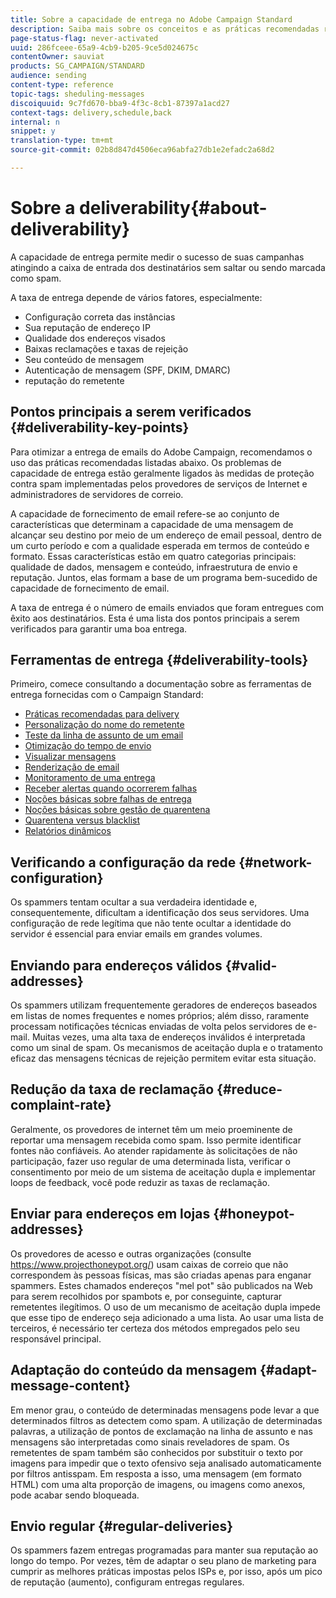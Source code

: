 ```yaml
---
title: Sobre a capacidade de entrega no Adobe Campaign Standard
description: Saiba mais sobre os conceitos e as práticas recomendadas relacionadas à entrega, bem como sobre as ferramentas oferecidas pelo Adobe Campaign Standard para otimizar o envio de entregas.
page-status-flag: never-activated
uuid: 286fceee-65a9-4cb9-b205-9ce5d024675c
contentOwner: sauviat
products: SG_CAMPAIGN/STANDARD
audience: sending
content-type: reference
topic-tags: sheduling-messages
discoiquuid: 9c7fd670-bba9-4f3c-8cb1-87397a1acd27
context-tags: delivery,schedule,back
internal: n
snippet: y
translation-type: tm+mt
source-git-commit: 02b8d847d4506eca96abfa27db1e2efadc2a68d2

---
```



# Sobre a deliverability{#about-deliverability}

A capacidade de entrega permite medir o sucesso de suas campanhas atingindo a caixa de entrada dos destinatários sem saltar ou sendo marcada como spam.

A taxa de entrega depende de vários fatores, especialmente:

* Configuração correta das instâncias
* Sua reputação de endereço IP
* Qualidade dos endereços visados
* Baixas reclamações e taxas de rejeição
* Seu conteúdo de mensagem
* Autenticação de mensagem (SPF, DKIM, DMARC)
* reputação do remetente

## Pontos principais a serem verificados {#deliverability-key-points}

Para otimizar a entrega de emails do Adobe Campaign, recomendamos o uso das práticas recomendadas listadas abaixo. Os problemas de capacidade de entrega estão geralmente ligados às medidas de proteção contra spam implementadas pelos provedores de serviços de Internet e administradores de servidores de correio.

A capacidade de fornecimento de email refere-se ao conjunto de características que determinam a capacidade de uma mensagem de alcançar seu destino por meio de um endereço de email pessoal, dentro de um curto período e com a qualidade esperada em termos de conteúdo e formato. Essas características estão em quatro categorias principais: qualidade de dados, mensagem e conteúdo, infraestrutura de envio e reputação. Juntos, elas formam a base de um programa bem-sucedido de capacidade de fornecimento de email.

A taxa de entrega é o número de emails enviados que foram entregues com êxito aos destinatários.
Esta é uma lista dos pontos principais a serem verificados para garantir uma boa entrega.

## Ferramentas de entrega {#deliverability-tools}

Primeiro, comece consultando a documentação sobre as ferramentas de entrega fornecidas com o Campaign Standard:
* [Práticas recomendadas para delivery](https://helpx.adobe.com/campaign/kb/delivery-best-practices.html)
* [Personalização do nome do remetente](../../designing/using/personalization.md#personalizing-the-sender)
* [Teste da linha de assunto de um email](../../sending/using/testing-subject-line-email.md)
* [Otimização do tempo de envio](../../sending/using/optimizing-the-sending-time.md)
* [Visualizar mensagens](../../sending/using/previewing-messages.md)
* [Renderização de email](../../sending/using/email-rendering.md)
* [Monitoramento de uma entrega](../../sending/using/monitoring-a-delivery.md)
* [Receber alertas quando ocorrerem falhas](../../sending/using/receiving-alerts-when-failures-happen.md)
* [Noções básicas sobre falhas de entrega](../../sending/using/understanding-delivery-failures.md)
* [Noções básicas sobre gestão de quarentena](../../sending/using/understanding-quarantine-management.md)
* [Quarentena versus blacklist](../../sending/using/understanding-quarantine-management.md#quarantine-vs-blacklisting)
* [Relatórios dinâmicos](../../reporting/using/about-dynamic-reports.md)

## Verificando a configuração da rede {#network-configuration}

Os spammers tentam ocultar a sua verdadeira identidade e, consequentemente, dificultam a identificação dos seus servidores. Uma configuração de rede legítima que não tente ocultar a identidade do servidor é essencial para enviar emails em grandes volumes.

## Enviando para endereços válidos {#valid-addresses}

Os spammers utilizam frequentemente geradores de endereços baseados em listas de nomes frequentes e nomes próprios; além disso, raramente processam notificações técnicas enviadas de volta pelos servidores de e-mail. Muitas vezes, uma alta taxa de endereços inválidos é interpretada como um sinal de spam. Os mecanismos de aceitação dupla e o tratamento eficaz das mensagens técnicas de rejeição permitem evitar esta situação.

## Redução da taxa de reclamação {#reduce-complaint-rate}

Geralmente, os provedores de internet têm um meio proeminente de reportar uma mensagem recebida como spam. Isso permite identificar fontes não confiáveis. Ao atender rapidamente às solicitações de não participação, fazer uso regular de uma determinada lista, verificar o consentimento por meio de um sistema de aceitação dupla e implementar loops de feedback, você pode reduzir as taxas de reclamação.

## Enviar para endereços em lojas {#honeypot-addresses}

Os provedores de acesso e outras organizações (consulte https://www.projecthoneypot.org/) usam caixas de correio que não correspondem às pessoas físicas, mas são criadas apenas para enganar spammers. Estes chamados endereços &quot;mel pot&quot; são publicados na Web para serem recolhidos por spambots e, por conseguinte, capturar remetentes ilegítimos. O uso de um mecanismo de aceitação dupla impede que esse tipo de endereço seja adicionado a uma lista. Ao usar uma lista de terceiros, é necessário ter certeza dos métodos empregados pelo seu responsável principal.

## Adaptação do conteúdo da mensagem {#adapt-message-content}

Em menor grau, o conteúdo de determinadas mensagens pode levar a que determinados filtros as detectem como spam. A utilização de determinadas palavras, a utilização de pontos de exclamação na linha de assunto e nas mensagens são interpretadas como sinais reveladores de spam. Os remetentes de spam também são conhecidos por substituir o texto por imagens para impedir que o texto ofensivo seja analisado automaticamente por filtros antisspam. Em resposta a isso, uma mensagem (em formato HTML) com uma alta proporção de imagens, ou imagens como anexos, pode acabar sendo bloqueada.

## Envio regular {#regular-deliveries}

Os spammers fazem entregas programadas para manter sua reputação ao longo do tempo. Por vezes, têm de adaptar o seu plano de marketing para cumprir as melhores práticas impostas pelos ISPs e, por isso, após um pico de reputação (aumento), configuram entregas regulares.
